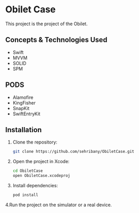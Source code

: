 # Obilet Case

This project is the project of the Obilet.

## Concepts & Technologies Used
- Swift
- MVVM
- SOLID
- SPM
  
## PODS
- Alamofire
- KingFisher
- SnapKit
- SwiftEntryKit

## Installation

1. Clone the repository:
   ```bash
   git clone https://github.com/sehribany/ObiletCase.git
2. Open the project in Xcode:
   ```bash
   cd ObiletCase
   open ObiletCase.xcodeproj
3. Install dependencies:
   ```bash
   pod install
4.Run the project on the simulator or a real device.


  
